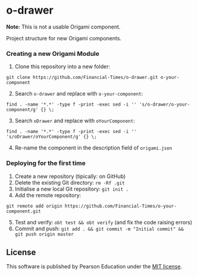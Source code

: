 # o-drawer

**Note:** This is not a usable Origami component.

Project structure for new Origami components.

### Creating a new Origami Module

1. Clone this repository into a new folder:

  ```
  git clone https://github.com/Financial-Times/o-drawer.git o-your-component
  ```
2. Search `o-drawer` and replace with `o-your-component`:

  ```
  find . -name '*.*' -type f -print -exec sed -i '' 's/o-drawer/o-your-component/g' {} \;
  ```
3. Search `oDrawer` and replace with `oYourComponent`:

  ```
  find . -name '*.*' -type f -print -exec sed -i '' 's/oDrawer/oYourComponent/g' {} \;
  ```
4. Re-name the component in the description field of `origami.json`

### Deploying for the first time

1. Create a new repository (tipically: on GitHub)
2. Delete the existing Git directory: `rm -Rf .git`
3. Initialise a new local Git repository: `git init .`
4. Add the remote repository:

  ```
  git remote add origin https://github.com/Financial-Times/o-your-component.git
  ```
5. Test and verify: `obt test && obt verify` (and fix the code raising errors)
6. Commit and push: `git add . && git commit -m "Initial commit" && git push origin master`

## License

This software is published by Pearson Education under the [MIT license](LICENSE).

